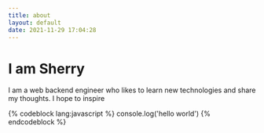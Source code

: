 ```yaml
---
title: about
layout: default
date: 2021-11-29 17:04:28
---
```


# **I am Sherry**
I am a web backend engineer who likes to learn new technologies and share my thoughts. I hope to inspire

{% codeblock lang:javascript %}
  console.log('hello world')
{% endcodeblock %}

